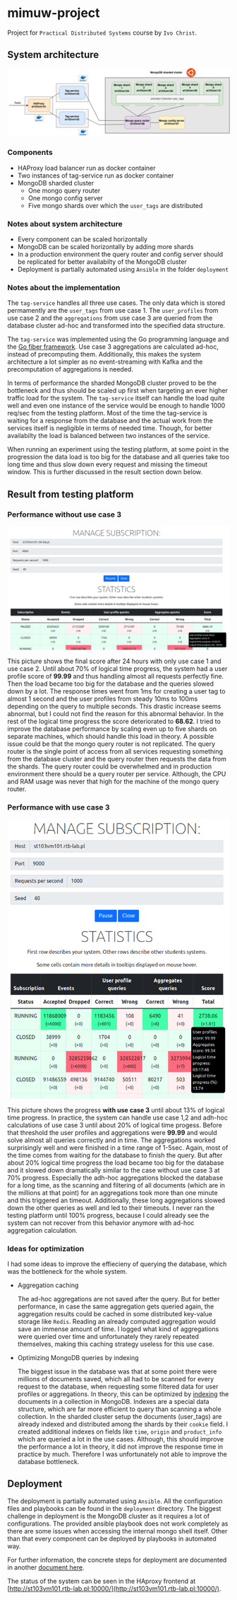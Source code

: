# mimuw-project

Project for `Practical Distributed Systems` course by `Ivo Christ`.

## System architecture

![System architecture](docs/mimuw-architecture.png "System architecture")

### Components

- HAProxy load balancer run as docker container
- Two instances of tag-service run as docker container
- MongoDB sharded cluster
  - One mongo query router
  - One mongo config server
  - Five mongo shards over which the `user_tags` are distributed

### Notes about system architecture

- Every component can be scaled horizontally
- MongoDB can be scaled horizontally by adding more shards
- In a production environment the query router and config server should be replicated for better availabilty of the MongoDB cluster
- Deployment is partially automated using `Ansible` in the folder `deployment`

### Notes about the implementation

The `tag-service` handles all three use cases. The only data which is stored permamently are the `user_tags` from use case 1. The `user_profiles` from use case 2 and the `aggregations` from use case 3 are queried from the database cluster ad-hoc and transformed into the specified data structure.

The `tag-service` was implemented using the Go programming language and the [Go fiber framework](https://gofiber.io/). Use case 3 aggregations are calculated ad-hoc, instead of precomputing them. Additionally, this makes the system architecture a lot simpler as no event-streaming with Kafka and the precomputation of aggregations is needed.

In terms of performance the sharded MongoDB cluster proved to be the bottleneck and thus should be scaled up first when targeting an ever higher traffic load for the system. The `tag-service` itself can handle the load quite well and even one instance of the service would be enough to handle 1000 req/sec from the testing platform. Most of the time the tag-service is waiting for a response from the database and the actual work from the services itself is negligible in terms of needed time. Though, for better availabilty the load is balanced between two instances of the service.

When running an experiment using the testing platform, at some point in the progression the data load is too big for the database and all queries take too long time and thus slow down every request and missing the timeout window. This is further discussed in the result section down below.

## Result from testing platform

### Performance **without use case 3**

![Score without use case 3](docs/score_without_usecase3.png "Result without use case 3")

This picture shows the final score after 24 hours with only use case 1 and use case 2. Until about 70% of logical time progress, the system had a user profile score of **99.99** and thus handling almost all requests perfectly fine. Then the load became too big for the database and the queries slowed down by a lot. The response times went from 1ms for creating a user tag to almost 1 second and the user profiles from steady 10ms to 100ms depending on the query to multiple seconds. This drastic increase seems abnormal, but I could not find the reason for this abnormal behavior. In the rest of the logical time progress the score deteriorated to **68.62**. I tried to improve the database performance by scaling even up to five shards on separate machines, which should handle this load in theory. A possible issue could be that the mongo query router is not replicated. The query router is the single point of access from all services requesting something from the database cluster and the query router then requests the data from the shards. The query router could be overwhelmed and in production environment there should be a query router per service. Although, the CPU and RAM usage was never that high for the machine of the mongo query router.

### Performance **with use case 3**

![Progress with use case 3](docs/score_progress_usecase3.png "Score progress for use case 3")

This picture shows the progress **with use case 3** until about 13% of logical time progress. In practice, the system can handle use case 1,2 and adh-hoc calculations of use case 3 until about 20% of logical time progess. Before that threshold the user profiles and aggregations were **99.99** and would solve almost all queries correctly and in time. The aggregations worked surprisingly well and were finished in a time range of 1-5sec. Again, most of the time comes from waiting for the database to finish the query. But after about 20% logical time progress the load became too big for the database and it slowed down dramatically similar to the case without use case 3 at 70% progress. Especially the adh-hoc aggregations blocked the database for a long time, as the scanning and filtering of all documents (which are in the millions at that point) for an aggregations took more than one minute and this triggered an timeout. Additionally, these long aggregations slowed down the other queries as well and led to their timeouts. I never ran the testing platform until 100% progress, because I could already see the system can not recover from this behavior anymore with ad-hoc aggregation calculation.

### Ideas for optimization

I had some ideas to improve the effiecieny of querying the database, which was the bottleneck for the whole system.

- Aggregation caching

  The ad-hoc aggregations are not saved after the query. But for better performance, in case the same aggregation gets queried again, the aggregation results could be cached in some distributed key-value storage like `Redis`. Reading an already computed aggregation would save an immense amount of time. I logged what kind of aggregations were queried over time and unfortunately they rarely repeated themselves, making this caching strategy useless for this use case.

- Optimizing MongoDB queries by indexing

  The biggest issue in the database was that at some point there were millions of documents saved, which all had to be scanned for every request to the database, when requesting some filtered data for user profiles or aggregations. In theory, this can be optimized by [indexing](https://www.mongodb.com/docs/manual/indexes/) the documents in a collection in MongoDB. Indexes are a special data structure, which are far more efficient to query than scanning a whole collection. In the sharded cluster setup the documents (user_tags) are already indexed and distributed among the shards by their `cookie` field. I created additional indexes on fields like `time`, `origin` and `product_info` which are queried a lot in the use cases. Although, this should improve the performance a lot in theory, it did not improve the response time in practice by much. Therefore I was unfortunately not able to improve the database bottleneck.

## Deployment

The deployment is partially automated using `Ansible`. All the configuration files and playbooks can be found in the `deployment` directory. The biggest challenge in deployment is the MongoDB cluster as it requires a lot of configurations. The provided ansible playbook does not work completely as there are some issues when accessing the internal mongo shell itself. Other than that every component can be deployed by playbooks in automated way.

For further information, the concrete steps for deployment are documented in another [document here](deployment/ansible/setup.md).

The status of the system can be seen in the HAproxy frontend at [http://st103vm101.rtb-lab.pl:10000/](http://st103vm101.rtb-lab.pl:10000/).
